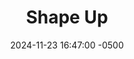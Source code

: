 ---
layout: post
title: "Shape Up"
date: 2024-11-23 16:47:00 -0500
link: https://basecamp.com/shapeup
byline: Stay shipping
tags: tool item
---